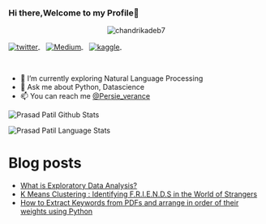 <p align="center"> 

   ### Hi there,Welcome to my Profile👋

</p>
<p align="center"> <img src="https://komarev.com/ghpvc/?username=chandrikadeb7&label=Profile%20views&color=0e75b6&style=flat" alt="chandrikadeb7" /> </p>

<p>
<a href="https://twitter.com/Persie_verance">
   <img align="center" alt="twitter" src="https://img.shields.io/badge/Twitter-1DA1F2?style=for-the-badge&logo=twitter&logoColor=white" />
</a>&nbsp;&nbsp;

<a href="https://medium.com/@theprasadpatil">
   <img align="center" alt="Medium" src="https://img.shields.io/badge/Medium-000000?style=for-the-badge&logo=medium&logoColor=white" />
</a>&nbsp;&nbsp;
   
<a href="https://www.kaggle.com/prasad22">
   <img align="center" alt="kaggle" src="https://img.shields.io/badge/Kaggle-4db5f5?style=for-the-badge&logo=kaggle&logoColor=white" />
</a>&nbsp;&nbsp;   
<p/>
<br/>
<p>
   
- 🌱 I’m currently exploring Natural Language Processing
- 💬 Ask me about Python, Datascience
- 📫 You can reach me [@Persie_verance](https://twitter.com/Persie_verance)
  
</p>

![Prasad Patil Github Stats](https://github-readme-stats.vercel.app/api?username=PBPatil&show_icons=true&include_all_commits=true&theme=radical)

![Prasad Patil Language Stats](https://github-readme-stats.vercel.app/api/top-langs/?username=PBPatil&layout=compact&theme=radical)


# Blog posts
<!-- BLOG-POST-LIST:START -->
- [What is Exploratory Data Analysis?](https://towardsdatascience.com/exploratory-data-analysis-8fc1cb20fd15)
- [K Means Clustering : Identifying F.R.I.E.N.D.S in the World of Strangers](https://towardsdatascience.com/k-means-clustering-identifying-f-r-i-e-n-d-s-in-the-world-of-strangers-695537505d)
- [How to Extract Keywords from PDFs and arrange in order of their weights using Python](https://towardsdatascience.com/how-to-extract-keywords-from-pdfs-and-arrange-in-order-of-their-weights-using-python-841556083341?source=user_profile---------0-------------------------------)
<!-- BLOG-POST-LIST:END -->

